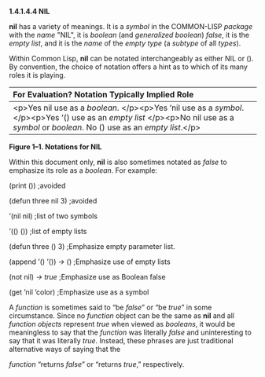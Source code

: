**1.4.1.4.4 NIL** 

**nil** has a variety of meanings. It is a *symbol* in the COMMON-LISP *package* with the *name* "NIL", it is *boolean* (and *generalized boolean*) *false*, it is the *empty list*, and it is the *name* of the *empty type* (a *subtype* of all *types*). 

Within Common Lisp, **nil** can be notated interchangeably as either NIL or (). By convention, the choice of notation offers a hint as to which of its many roles it is playing.  



|**For Evaluation? Notation Typically Implied Role**|
| :- |
|\<p\>Yes nil use as a *boolean*. \</p\>\<p\>Yes ’nil use as a *symbol*. \</p\>\<p\>Yes ’() use as an *empty list* \</p\>\<p\>No nil use as a *symbol* or *boolean*. No () use as an *empty list*.\</p\>|


**Figure 1–1. Notations for NIL** 

Within this document only, **nil** is also sometimes notated as *false* to emphasize its role as a *boolean*. For example: 

(print ()) ;avoided 

(defun three nil 3) ;avoided 

’(nil nil) ;list of two symbols 

’(() ()) ;list of empty lists 

(defun three () 3) ;Emphasize empty parameter list. 

(append ’() ’()) *→* () ;Emphasize use of empty lists 

(not nil) *→ true* ;Emphasize use as Boolean false 

(get ’nil ’color) ;Emphasize use as a symbol 

A *function* is sometimes said to “be *false*” or “be *true*” in some circumstance. Since no *function* object can be the same as **nil** and all *function objects* represent *true* when viewed as *booleans*, it would be meaningless to say that the *function* was literally *false* and uninteresting to say that it was literally *true*. Instead, these phrases are just traditional alternative ways of saying that the 

*function* “returns *false*” or “returns *true*,” respectively. 

